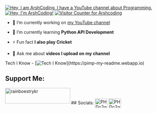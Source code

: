 [![Hey, I am ArshCoding, I have a YouTube channel about Programming.](https://pimp-my-readme.webapp.io/pimp-my-readme/wavy-banner?subtitle=I%20have%20a%20YouTube%20channel%20about%20Programming.&title=Hey%2C%20I%20am%20ArshCoding)](https://bit.ly/32GWo0k)
[![Hey, I'm ArshCoding!](https://pimp-my-readme.webapp.io/pimp-my-readme/sliding-text?emojis=1f920_1f34c_1f34c_1f34c_1f34c&text=Hey%252C%2520I%27m%2520ArshCoding%21)](https://pimp-my-readme.webapp.io)
[![Visitor Counter for Arshcoding](https://pimp-my-readme.webapp.io/pimp-my-readme/visitor-counter?page=Arshdeepandcoder123)](https://pimp-my-readme.webapp.io)
- 🔭 I’m currently working on [my YouTube channel](bit.ly/32GWo0k)
- 🌱 I’m currently learning **Python API Development**
- ⚡ Fun fact **I also play Cricket**

- 💬 Ask me about **videos I upload on my channel**

Tech I Know - [![Tech I Know](https://pimp-my-readme.webapp.io/pimp-my-readme/technology?technology=Python_NodeJS_HTML_CSS_ReactJS_Flask_JavaScript_)](https://pimp-my-readme.webapp.io)



## Support Me:
<p><a href="https://www.buymeacoffee.com/coder123"> <img align="left" src="https://cdn.buymeacoffee.com/buttons/v2/default-yellow.png" height="50" width="210" alt="rainboestrykr" /></a></p>
<br/><br/>
## Socials:
<a href="bit.ly/32GWo0k" target="blank"><img align="center" src="https://raw.githubusercontent.com/rahuldkjain/github-profile-readme-generator/master/src/images/icons/Social/youtube.svg" alt="PHDc2gnEzE" height="30" width="40" /></a>
<a href="https://discord.gg/Suh7y6Mrrx" target="blank"><img align="center" src="https://raw.githubusercontent.com/rahuldkjain/github-profile-readme-generator/master/src/images/icons/Social/discord.svg" alt="PHDc2gnEzE" height="30" width="40" /></a>
